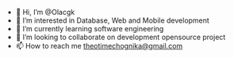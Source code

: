 - 👋 Hi, I’m @Olacgk
- 👀 I’m interested in Database, Web and Mobile development 
- 🌱 I’m currently learning software engineering
- 💞️ I’m looking to collaborate on development opensource project
- 📫 How to reach me theotimechognika@gmail.com 

<!---
Olacgk/Olacgk is a ✨ special ✨ repository because its `README.md` (this file) appears on your GitHub profile.
You can click the Preview link to take a look at your changes.
--->
